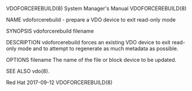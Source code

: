 VDOFORCEREBUILD(8)                                                                         System Manager's Manual                                                                         VDOFORCEREBUILD(8)



NAME
       vdoforcerebuild - prepare a VDO device to exit read-only mode

SYNOPSIS
       vdoforcerebuild filename

DESCRIPTION
       vdoforcerebuild forces an existing VDO device to exit read-only mode and to attempt to regenerate as much metadata as possible.

OPTIONS
       filename
              The name of the file or block device to be updated.

SEE ALSO
       vdo(8).



Red Hat                                                                                           2017-09-12                                                                               VDOFORCEREBUILD(8)
